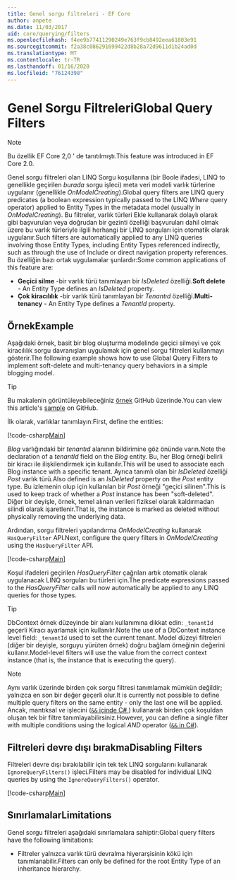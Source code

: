```yaml
---
title: Genel sorgu filtreleri - EF Core
author: anpete
ms.date: 11/03/2017
uid: core/querying/filters
ms.openlocfilehash: f4ee9b77411290249e763f9cb8492eea61803e91
ms.sourcegitcommit: f2a38c086291699422d8b28a72d9611d1b24ad0d
ms.translationtype: MT
ms.contentlocale: tr-TR
ms.lasthandoff: 01/16/2020
ms.locfileid: "76124398"
---
```

# <a name="global-query-filters"></a><span data-ttu-id="31761-102">Genel Sorgu Filtreleri</span><span class="sxs-lookup"><span data-stu-id="31761-102">Global Query Filters</span></span>

> [!NOTE]
> <span data-ttu-id="31761-103">Bu özellik EF Core 2,0 ' de tanıtılmıştı.</span><span class="sxs-lookup"><span data-stu-id="31761-103">This feature was introduced in EF Core 2.0.</span></span>

<span data-ttu-id="31761-104">Genel sorgu filtreleri olan LINQ Sorgu koşullarına (bir Boole ifadesi, LINQ to genellikle geçirilen *burada* sorgu işleci) meta veri modeli varlık türlerine uygulanır (genellikle *OnModelCreating*).</span><span class="sxs-lookup"><span data-stu-id="31761-104">Global query filters are LINQ query predicates (a boolean expression typically passed to the LINQ *Where* query operator) applied to Entity Types in the metadata model (usually in *OnModelCreating*).</span></span> <span data-ttu-id="31761-105">Bu filtreler, varlık türleri Ekle kullanarak dolaylı olarak gibi başvurulan veya doğrudan bir gezinti özelliği başvuruları dahil olmak üzere bu varlık türleriyle ilgili herhangi bir LINQ sorguları için otomatik olarak uygulanır.</span><span class="sxs-lookup"><span data-stu-id="31761-105">Such filters are automatically applied to any LINQ queries involving those Entity Types, including Entity Types referenced indirectly, such as through the use of Include or direct navigation property references.</span></span> <span data-ttu-id="31761-106">Bu özelliğin bazı ortak uygulamalar şunlardır:</span><span class="sxs-lookup"><span data-stu-id="31761-106">Some common applications of this feature are:</span></span>

* <span data-ttu-id="31761-107">**Geçici silme** -bir varlık türü tanımlayan bir *IsDeleted* özelliği.</span><span class="sxs-lookup"><span data-stu-id="31761-107">**Soft delete** - An Entity Type defines an *IsDeleted* property.</span></span>
* <span data-ttu-id="31761-108">**Çok kiracılılık** -bir varlık türü tanımlayan bir *Tenantıd* özelliği.</span><span class="sxs-lookup"><span data-stu-id="31761-108">**Multi-tenancy** - An Entity Type defines a *TenantId* property.</span></span>

## <a name="example"></a><span data-ttu-id="31761-109">Örnek</span><span class="sxs-lookup"><span data-stu-id="31761-109">Example</span></span>

<span data-ttu-id="31761-110">Aşağıdaki örnek, basit bir blog oluşturma modelinde geçici silmeyi ve çok kiracılılık sorgu davranışları uygulamak için genel sorgu filtreleri kullanmayı gösterir.</span><span class="sxs-lookup"><span data-stu-id="31761-110">The following example shows how to use Global Query Filters to implement soft-delete and multi-tenancy query behaviors in a simple blogging model.</span></span>

> [!TIP]
> <span data-ttu-id="31761-111">Bu makalenin görüntüleyebileceğiniz [örnek](https://github.com/aspnet/EntityFramework.Docs/tree/master/samples/core/QueryFilters) GitHub üzerinde.</span><span class="sxs-lookup"><span data-stu-id="31761-111">You can view this article's [sample](https://github.com/aspnet/EntityFramework.Docs/tree/master/samples/core/QueryFilters) on GitHub.</span></span>

<span data-ttu-id="31761-112">İlk olarak, varlıklar tanımlayın:</span><span class="sxs-lookup"><span data-stu-id="31761-112">First, define the entities:</span></span>

[!code-csharp[Main](../../../samples/core/QueryFilters/Program.cs#Entities)]

<span data-ttu-id="31761-113">_Blog_ varlığındaki bir _tenantıd_ alanının bildirimine göz önünde varın.</span><span class="sxs-lookup"><span data-stu-id="31761-113">Note the declaration of a _tenantId_ field on the _Blog_ entity.</span></span> <span data-ttu-id="31761-114">Bu, her Blog örneği belirli bir kiracı ile ilişkilendirmek için kullanılır.</span><span class="sxs-lookup"><span data-stu-id="31761-114">This will be used to associate each Blog instance with a specific tenant.</span></span> <span data-ttu-id="31761-115">Ayrıca tanımlı olan bir _IsDeleted_ özelliği _Post_ varlık türü.</span><span class="sxs-lookup"><span data-stu-id="31761-115">Also defined is an _IsDeleted_ property on the _Post_ entity type.</span></span> <span data-ttu-id="31761-116">Bu izlemenin olup için kullanılan bir _Post_ örneği "geçici silinen".</span><span class="sxs-lookup"><span data-stu-id="31761-116">This is used to keep track of whether a _Post_ instance has been "soft-deleted".</span></span> <span data-ttu-id="31761-117">Diğer bir deyişle, örnek, temel alınan verileri fiziksel olarak kaldırmadan silindi olarak işaretlenir.</span><span class="sxs-lookup"><span data-stu-id="31761-117">That is, the instance is marked as deleted without physically removing the underlying data.</span></span>

<span data-ttu-id="31761-118">Ardından, sorgu filtreleri yapılandırma _OnModelCreating_ kullanarak `HasQueryFilter` API.</span><span class="sxs-lookup"><span data-stu-id="31761-118">Next, configure the query filters in _OnModelCreating_ using the `HasQueryFilter` API.</span></span>

[!code-csharp[Main](../../../samples/core/QueryFilters/Program.cs#Configuration)]

<span data-ttu-id="31761-119">Koşul ifadeleri geçirilen _HasQueryFilter_ çağrıları artık otomatik olarak uygulanacak LINQ sorguları bu türleri için.</span><span class="sxs-lookup"><span data-stu-id="31761-119">The predicate expressions passed to the _HasQueryFilter_ calls will now automatically be applied to any LINQ queries for those types.</span></span>

> [!TIP]
> <span data-ttu-id="31761-120">DbContext örnek düzeyinde bir alanı kullanımına dikkat edin: `_tenantId` geçerli Kiracı ayarlamak için kullanılır.</span><span class="sxs-lookup"><span data-stu-id="31761-120">Note the use of a DbContext instance level field: `_tenantId` used to set the current tenant.</span></span> <span data-ttu-id="31761-121">Model düzeyi filtreleri (diğer bir deyişle, sorguyu yürüten örnek) doğru bağlam örneğinin değerini kullanır.</span><span class="sxs-lookup"><span data-stu-id="31761-121">Model-level filters will use the value from the correct context instance (that is, the instance that is executing the query).</span></span>

> [!NOTE]
> <span data-ttu-id="31761-122">Aynı varlık üzerinde birden çok sorgu filtresi tanımlamak mümkün değildir; yalnızca en son bir değer geçerli olur.</span><span class="sxs-lookup"><span data-stu-id="31761-122">It is currently not possible to define multiple query filters on the same entity - only the last one will be applied.</span></span> <span data-ttu-id="31761-123">Ancak, mantıksal _ve_ işlecini ([`&&` içinde C# ](https://docs.microsoft.com/dotnet/csharp/language-reference/operators/boolean-logical-operators#conditional-logical-and-operator-)) kullanarak birden çok koşuldan oluşan tek bir filtre tanımlayabilirsiniz.</span><span class="sxs-lookup"><span data-stu-id="31761-123">However, you can define a single filter with multiple conditions using the logical _AND_ operator ([`&&` in C#](https://docs.microsoft.com/dotnet/csharp/language-reference/operators/boolean-logical-operators#conditional-logical-and-operator-)).</span></span>

## <a name="disabling-filters"></a><span data-ttu-id="31761-124">Filtreleri devre dışı bırakma</span><span class="sxs-lookup"><span data-stu-id="31761-124">Disabling Filters</span></span>

<span data-ttu-id="31761-125">Filtreleri devre dışı bırakılabilir için tek tek LINQ sorgularını kullanarak `IgnoreQueryFilters()` işleci.</span><span class="sxs-lookup"><span data-stu-id="31761-125">Filters may be disabled for individual LINQ queries by using the `IgnoreQueryFilters()` operator.</span></span>

[!code-csharp[Main](../../../samples/core/QueryFilters/Program.cs#IgnoreFilters)]

## <a name="limitations"></a><span data-ttu-id="31761-126">Sınırlamalar</span><span class="sxs-lookup"><span data-stu-id="31761-126">Limitations</span></span>

<span data-ttu-id="31761-127">Genel sorgu filtreleri aşağıdaki sınırlamalara sahiptir:</span><span class="sxs-lookup"><span data-stu-id="31761-127">Global query filters have the following limitations:</span></span>

* <span data-ttu-id="31761-128">Filtreler yalnızca varlık türü devralma hiyerarşisinin kökü için tanımlanabilir.</span><span class="sxs-lookup"><span data-stu-id="31761-128">Filters can only be defined for the root Entity Type of an inheritance hierarchy.</span></span>

